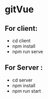 # gitVue

 <h2> For client:</h2>
    <ul>
 <li>cd client</li>
  <li>npm install</li>
  <li> npm run serve</li>
</ul>  
      
     
      
 <h2> For Server :</h2>
     <ul>
 <li>cd server</li>
  <li>npm install</li>
  <li>npm run start</li>
</ul> 
    
       
       
